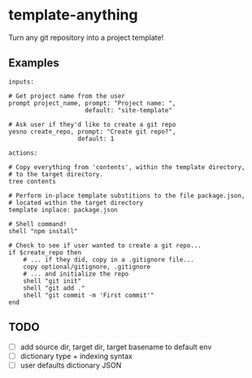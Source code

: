 # template-anything

Turn any git repository into a project template!

## Examples

```
inputs:

# Get project name from the user
prompt project_name, prompt: "Project name: ",
                     default: "site-template"

# Ask user if they'd like to create a git repo
yesno create_repo, prompt: "Create git repo?",
                   default: 1

actions:

# Copy everything from 'contents', within the template directory,
# to the target directory.
tree contents

# Perform in-place template substitions to the file package.json,
# located within the target directory
template inplace: package.json

# Shell command!
shell "npm install"

# Check to see if user wanted to create a git repo...
if $create_repo then
	# ... if they did, copy in a .gitignore file...
    copy optional/gitignore, .gitignore
    # ... and initialize the repo
    shell "git init"
    shell "git add ."
    shell "git commit -m 'First commit'"
end
```

## TODO

  - [ ] add source dir, target dir, target basename to default env
  - [ ] dictionary type + indexing syntax
  - [ ] user defaults dictionary JSON
